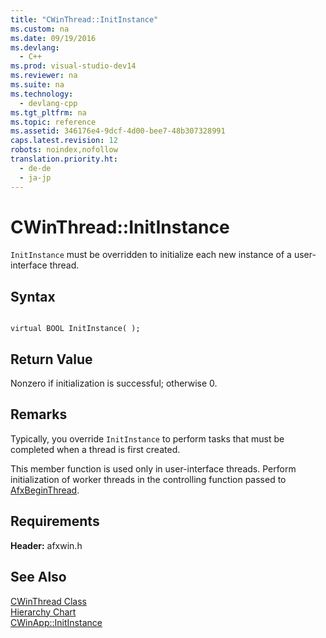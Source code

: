 ```yaml
---
title: "CWinThread::InitInstance"
ms.custom: na
ms.date: 09/19/2016
ms.devlang: 
  - C++
ms.prod: visual-studio-dev14
ms.reviewer: na
ms.suite: na
ms.technology: 
  - devlang-cpp
ms.tgt_pltfrm: na
ms.topic: reference
ms.assetid: 346176e4-9dcf-4d00-bee7-48b307328991
caps.latest.revision: 12
robots: noindex,nofollow
translation.priority.ht: 
  - de-de
  - ja-jp
---
```

# CWinThread::InitInstance
`InitInstance` must be overridden to initialize each new instance of a user-interface thread.  
  
## Syntax  
  
```  
  
virtual BOOL InitInstance( );  
```  
  
## Return Value  
 Nonzero if initialization is successful; otherwise 0.  
  
## Remarks  
 Typically, you override `InitInstance` to perform tasks that must be completed when a thread is first created.  
  
 This member function is used only in user-interface threads. Perform initialization of worker threads in the controlling function passed to [AfxBeginThread](../vs140/AfxBeginThread.md).  
  
## Requirements  
 **Header:** afxwin.h  
  
## See Also  
 [CWinThread Class](../vs140/CWinThread-Class.md)   
 [Hierarchy Chart](../vs140/Hierarchy-Chart.md)   
 [CWinApp::InitInstance](../vs140/CWinApp--InitInstance.md)